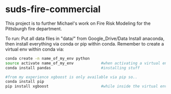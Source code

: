 # suds-fire-commercial

This project is to further Michael's work on Fire Risk Modeling for the Pittsburgh fire department.

To run:
Put all data files in "data/" from Google_Drive/Data
Install anaconda, then install everything via conda or pip within conda.
Remember to create a virtual env within conda via:

```bash
conda create -n name_of_my_env python
source activate name_of_my_env            #when activating a virtual env
conda install pandas                      #installing stuff

#from my experience xgboost is only available via pip so..
conda install pip
pip install xgboost                       #while inside the virtual env
